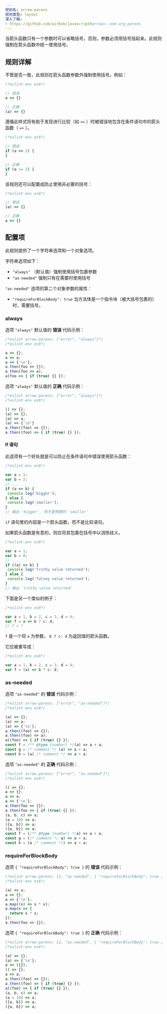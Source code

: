 ```yaml
---
规则名: arrow-parens
规则类型: layout
深入了解:
- https://github.com/airbnb/javascript#arrows--one-arg-parens
---
```


当箭头函数只有一个参数时可以省略括号，否则，参数必须用括号括起来。此规则强制在箭头函数中统一使用括号。

## 规则详解

不管是否一致，此规则在箭头函数参数外强制使用括号。例如：

```js
/*eslint-env es6*/

// 错误
a => {}

// 正确
(a) => {}
```
遵循此样式将有助于发现进行比较（如 `>=` ）时被错误地包含在条件语句中的箭头函数（ `=>` ）。

```js
/*eslint-env es6*/

// 错误
if (a => 2) {
}

// 正确
if (a >= 2) {
}
```
该规则还可以配置成防止使用非必要的括号：

```js
/*eslint-env es6*/

// 错误
(a) => {}

// 正确
a => {}
```

## 配置项

此规则提供了一个字符串选项和一个对象选项。

字符串选项如下：

* `"always"` （默认值）强制使用括号包裹参数
* `"as-needed"` 强制只有在需要时使用括号

`"as-needed"` 选项的第二个对象参数的属性：

* `"requireForBlockBody": true` 当方法体是一个指令块（被大括号包裹的）时，需要括号。

### always

选项 `"always"`  默认值的 **错误** 代码示例：

```js
/*eslint arrow-parens: ["error", "always"]*/
/*eslint-env es6*/

a => {};
a => a;
a => {'\n'};
a.then(foo => {});
a.then(foo => a);
a(foo => { if (true) {} });
```

选项 `"always"` 默认值的 **正确** 代码示例：

```js
/*eslint arrow-parens: ["error", "always"]*/
/*eslint-env es6*/

() => {};
(a) => {};
(a) => a;
(a) => {'\n'}
a.then((foo) => {});
a.then((foo) => { if (true) {} });
```

#### If 语句

此选项有一个好处就是可以防止在条件语句中错误使用箭头函数：

```js
/*eslint-env es6*/

var a = 1;
var b = 2;
// ...
if (a => b) {
 console.log('bigger');
} else {
 console.log('smaller');
}
// 输出 'bigger', 而不是预期的 'smaller'
```
`if` 语句里的内容是一个箭头函数，而不是比较语句。

如果箭头函数是有意的，则应将其包裹在括号中以消除歧义。

```js
/*eslint-env es6*/

var a = 1;
var b = 0;
// ...
if ((a) => b) {
 console.log('truthy value returned');
} else {
 console.log('falsey value returned');
}
// 输出 'truthy value returned'
```

下面是另一个类似的例子：

```js
/*eslint-env es6*/

var a = 1, b = 2, c = 3, d = 4;
var f = a => b ? c: d;
// f = ?
```

`f` 是一个将 `a` 为参数， `b ? c: d` 为返回值的箭头函数。

它应被重写成：

```js
/*eslint-env es6*/

var a = 1, b = 2, c = 3, d = 4;
var f = (a) => b ? c: d;
```

### as-needed

选项 `"as-needed"` 的 **错误** 代码示例：

```js
/*eslint arrow-parens: ["error", "as-needed"]*/
/*eslint-env es6*/

(a) => {};
(a) => a;
(a) => {'\n'};
a.then((foo) => {});
a.then((foo) => a);
a((foo) => { if (true) {} });
const f = /** @type {number} */(a) => a + a;
const g = /* comment */ (a) => a + a;
const h = (a) /* comment */ => a + a;
```

选项 `"as-needed"` 的 **正确** 代码示例：

```js
/*eslint arrow-parens: ["error", "as-needed"]*/
/*eslint-env es6*/

() => {};
a => {};
a => a;
a => {'\n'};
a.then(foo => {});
a.then(foo => { if (true) {} });
(a, b, c) => a;
(a = 10) => a;
([a, b]) => a;
({a, b}) => a;
const f = (/** @type {number} */a) => a + a;
const g = (/* comment */ a) => a + a;
const h = (a /* comment */) => a + a;
```

### requireForBlockBody

选项 `{ "requireForBlockBody": true }` 的 **错误** 代码示例：

```js
/*eslint arrow-parens: [2, "as-needed", { "requireForBlockBody": true }]*/
/*eslint-env es6*/

(a) => a;
a => {};
a => {'\n'};
a.map((x) => x * x);
a.map(x => {
  return x * x;
});
a.then(foo => {});
```

选项 `{ "requireForBlockBody": true }` 的 **正确** 代码示例：

```js
/*eslint arrow-parens: [2, "as-needed", { "requireForBlockBody": true }]*/
/*eslint-env es6*/

(a) => {};
(a) => {'\n'};
a => ({});
() => {};
a => a;
a.then((foo) => {});
a.then((foo) => { if (true) {} });
a((foo) => { if (true) {} });
(a, b, c) => a;
(a = 10) => a;
([a, b]) => a;
({a, b}) => a;
```
